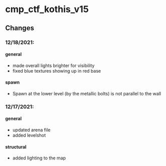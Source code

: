 # cmp_ctf_kothis_v15

## Changes

### 12/18/2021:

#### general
- made overall lights brighter for visibility
- fixed blue textures showing up in red base

#### spawn
- Spawn at the lower level (by the metallic bolts) is not parallel to the wall

### 12/17/2021:

#### general
- updated arena file
- added levelshot

#### structural
- added lighting to the map


